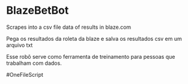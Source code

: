 # BlazeBetBot
Scrapes into a csv file data of results in blaze.com

Pega os resultados da roleta da blaze e salva os resultados csv em um arquivo txt

Esse robô serve como ferramenta de treinamento para pessoas que trabalham com dados.


#OneFileScript
